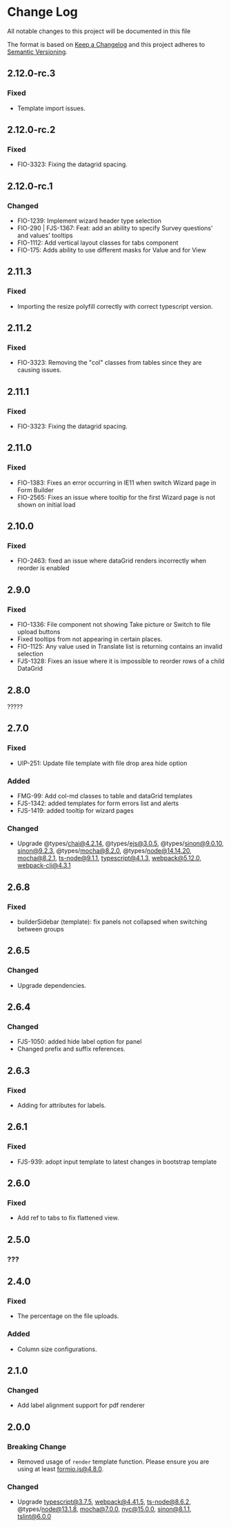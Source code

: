 # Change Log
All notable changes to this project will be documented in this file

The format is based on [Keep a Changelog](http://keepachangelog.com/)
and this project adheres to [Semantic Versioning](http://semver.org/).

## 2.12.0-rc.3
### Fixed
 - Template import issues.

## 2.12.0-rc.2
### Fixed
 - FIO-3323: Fixing the datagrid spacing.

## 2.12.0-rc.1
### Changed
 - FIO-1239: Implement wizard header type selection
 - FIO-290 | FJS-1367: Feat: add an ability to specify Survey questions' and values' tooltips
 - FIO-1112: Add vertical layout classes for tabs component
 - FIO-175: Adds ability to use different masks for Value and for View

## 2.11.3
### Fixed
 - Importing the resize polyfill correctly with correct typescript version.

## 2.11.2
### Fixed
 - FIO-3323: Removing the "col" classes from tables since they are causing issues.

## 2.11.1
### Fixed
 - FIO-3323: Fixing the datagrid spacing.

## 2.11.0
### Fixed
 - FIO-1383: Fixes an error occurring in IE11 when switch Wizard page in Form Builder
 - FIO-2565: Fixes an issue where tooltip for the first Wizard page is not shown on initial load

## 2.10.0
### Fixed
 - FIO-2463: fixed an issue where dataGrid renders incorrectly when reorder is enabled

## 2.9.0
### Fixed
 - FIO-1336: File component not showing Take picture or Switch to file upload buttons
 - Fixed tooltips from not appearing in certain places.
 - FIO-1125: Any value used in Translate list is returning contains an invalid selection
 - FJS-1328: Fixes an issue where it is impossible to reorder rows of a child DataGrid

## 2.8.0
?????

## 2.7.0
### Fixed
 - UIP-251: Update file template with file drop area hide option

### Added
 - FMG-99: Add col-md classes to table and dataGrid templates
 - FJS-1342: added templates for form errors list and alerts
 - FJS-1419: added tooltip for wizard pages

### Changed
 - Upgrade @types/chai@4.2.14, @types/ejs@3.0.5, @types/sinon@9.0.10, sinon@9.2.3, @types/mocha@8.2.0, @types/node@14.14.20, mocha@8.2.1, ts-node@9.1.1, typescript@4.1.3, webpack@5.12.0, webpack-cli@4.3.1

## 2.6.8
### Fixed
 - builderSidebar (template): fix panels not collapsed when switching between groups

## 2.6.5
### Changed
 - Upgrade dependencies.

## 2.6.4
### Changed
 - FJS-1050: added hide label option for panel
 - Changed prefix and suffix references.

## 2.6.3
### Fixed
 - Adding for attributes for labels.

## 2.6.1
### Fixed
 - FJS-939: adopt input template to latest changes in bootstrap template

## 2.6.0
### Fixed
 - Add ref to tabs to fix flattened view.

## 2.5.0
### ???

## 2.4.0
### Fixed
 - The percentage on the file uploads.

### Added
 - Column size configurations.

## 2.1.0
### Changed
 - Add label alignment support for pdf renderer

## 2.0.0
### Breaking Change
 - Removed usage of `render` template function. Please ensure you are using at least formio.js@4.8.0.

### Changed
 - Upgrade typescript@3.7.5, webpack@4.41.5, ts-node@8.6.2, @types/node@13.1.8, mocha@7.0.0, nyc@15.0.0, sinon@8.1.1, tslint@6.0.0
